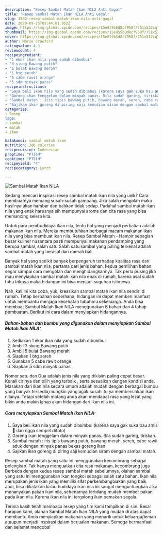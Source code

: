 ```yaml
---
description: "Resep Sambal Matah Ikan NILA Anti Gagal"
title: "Resep Sambal Matah Ikan NILA Anti Gagal"
slug: 3562-resep-sambal-matah-ikan-nila-anti-gagal
date: 2020-09-25T09:44:01.952Z
image: https://img-global.cpcdn.com/recipes/15e859b8d8c7958f/751x532cq70/sambal-matah-ikan-nila-foto-resep-utama.jpg
thumbnail: https://img-global.cpcdn.com/recipes/15e859b8d8c7958f/751x532cq70/sambal-matah-ikan-nila-foto-resep-utama.jpg
cover: https://img-global.cpcdn.com/recipes/15e859b8d8c7958f/751x532cq70/sambal-matah-ikan-nila-foto-resep-utama.jpg
author: Marie Crawford
ratingvalue: 4.3
reviewcount: 4
recipeingredient:
- "1 ekor ikan nila yang sudah dibumbui"
- "3 siung Bawang putih"
- "5 bulat Bawang merah"
- "1 btg sereh"
- "5 cabe rawit orange"
- "5 sdm minyak panas"
recipeinstructions:
- "Saya beli ikan nila yang sudah dibumbui (karena saya gak suka bau amis 🤭 dan ngga sempet difoto)"
- "Goreng ikan tenggelam dalam minyak panas. Bila sudah garing, tiriskan."
- "Sambal matah : iris tipis bawang putih, bawang merah, sereh, cabe rawit aduk dengan minyak panas bekas goreng ikan"
- "Sajikan ikan goreng di piring saji kemudian siram dengan sambal matah."
categories:
- Resep
tags:
- sambal
- matah
- ikan

katakunci: sambal matah ikan 
nutrition: 206 calories
recipecuisine: Indonesian
preptime: "PT36M"
cooktime: "PT51M"
recipeyield: "4"
recipecategory: Lunch

---
```



![Sambal Matah Ikan NILA](https://img-global.cpcdn.com/recipes/15e859b8d8c7958f/751x532cq70/sambal-matah-ikan-nila-foto-resep-utama.jpg)

Sedang mencari inspirasi resep sambal matah ikan nila yang unik? Cara membuatnya memang susah-susah gampang. Jika salah mengolah maka hasilnya akan hambar dan bahkan tidak sedap. Padahal sambal matah ikan nila yang enak harusnya sih mempunyai aroma dan cita rasa yang bisa memancing selera kita.

Untuk para pembudidaya ikan nila, tentu hal yang menjadi perhatian adalah makanan ikan nila. Mereka membutuhkan berbagai macam makanan ikan nila yang bisa membuat ikan nila. Resep Sambal Matah - Hampir sebagian besar kuliner nusantara pasti mempunyai makanan pendamping yang berupa sambal, salah satu Salah satu sambal yang paling terkenal adalah sambal matah yang berasal dari daerah bali.

Banyak hal yang sedikit banyak berpengaruh terhadap kualitas rasa dari sambal matah ikan nila, pertama dari jenis bahan, kedua pemilihan bahan segar sampai cara mengolah dan menghidangkannya. Tak perlu pusing jika mau menyiapkan sambal matah ikan nila enak di rumah, karena asal sudah tahu triknya maka hidangan ini bisa menjadi suguhan istimewa.


Nah, kali ini kita coba, yuk, kreasikan sambal matah ikan nila sendiri di rumah. Tetap berbahan sederhana, hidangan ini dapat memberi manfaat untuk membantu menjaga kesehatan tubuhmu sekeluarga. Anda bisa membuat Sambal Matah Ikan NILA menggunakan 6 bahan dan 4 tahap pembuatan. Berikut ini cara dalam menyiapkan hidangannya.

<!--inarticleads1-->

##### Bahan-bahan dan bumbu yang digunakan dalam menyiapkan Sambal Matah Ikan NILA:

1. Sediakan 1 ekor ikan nila yang sudah dibumbui
1. Ambil 3 siung Bawang putih
1. Ambil 5 bulat Bawang merah
1. Siapkan 1 btg sereh
1. Gunakan 5 cabe rawit orange
1. Siapkan 5 sdm minyak panas


Nomor satu dan Dua adalah jenis nila yang diklaim paling cepat besar. Kenali cirinya dan pilih yang terbaik , serta sesuaikan dengan kondisi anda. Masakan dari ikan nila secara umum adalah mudah dengan berbagai bumbu yang banyak tersedia,mungkin yang agak susah itu ya membersihkan ikan nilanya. Tetapi setelah matang anda akan mendapat rasa yang lezat yang bikin anda makin lahap akan hidangan dari ikan nila ini. 

<!--inarticleads2-->

##### Cara menyiapkan Sambal Matah Ikan NILA:

1. Saya beli ikan nila yang sudah dibumbui (karena saya gak suka bau amis 🤭 dan ngga sempet difoto)
1. Goreng ikan tenggelam dalam minyak panas. Bila sudah garing, tiriskan.
1. Sambal matah : iris tipis bawang putih, bawang merah, sereh, cabe rawit aduk dengan minyak panas bekas goreng ikan
1. Sajikan ikan goreng di piring saji kemudian siram dengan sambal matah.


Resep sambal matah yang satu ini menggunakan kecombrang sebagai pelengkap. Tak hanya menguatkan cita rasa makanan, kecombrang juga Berbeda dengan kedua resep sambal matah sebelumnya, olahan sambal yang satu ini menggunakan ikan tongkol sebagai salah satu bahan. Ikan nila merupakan jenis ikan yang memiliki sifat perkembangbiakan yang baik. Jadi, bisa dikatakan kalau budidaya ikan nila ini sangat menguntungkan Jika menanyakan pakan ikan nila, sebenarnya terbilang mudah member pakan pada ikan nila. Karena ikan nila ini tergolong ikan pemakan segala. 

Terima kasih telah membaca resep yang tim kami tampilkan di sini. Besar harapan kami, olahan Sambal Matah Ikan NILA yang mudah di atas dapat membantu Anda menyiapkan makanan yang menarik untuk keluarga/teman ataupun menjadi inspirasi dalam berjualan makanan. Semoga bermanfaat dan selamat mencoba!
